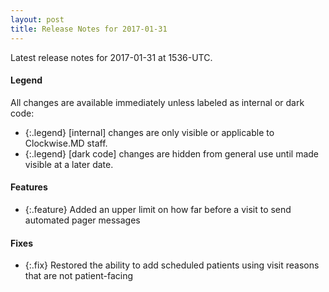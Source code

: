 ```yaml
---
layout: post
title: Release Notes for 2017-01-31
---
```


Latest release notes for 2017-01-31 at 1536-UTC.

<div class='legend' markdown='1'>

#### Legend

All changes are available immediately unless labeled as internal or dark code:

- {:.legend} [internal] changes are only visible or applicable to Clockwise.MD staff.
- {:.legend} [dark code] changes are hidden from general use until made visible at a later date.

</div>

<div class='features' markdown='1'>

#### Features

- {:.feature} Added an upper limit on how far before a visit to send automated pager messages

</div>

<div class='fixes' markdown='1'>

#### Fixes

- {:.fix} Restored the ability to add scheduled patients using visit reasons that are not patient-facing

</div>
